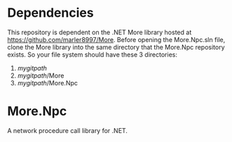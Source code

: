 
Dependencies
===============================================
This repository is dependent on the .NET More library hosted at https://github.com/marler8997/More.  Before opening the More.Npc.sln file, clone the More library into the same directory that the More.Npc repository exists.  So your file system should have these 3 directories:

  1. _mygitpath_
  2. _mygitpath_/More
  2. _mygitpath_/More.Npc

More.Npc
===============================================
A network procedure call library for .NET.

